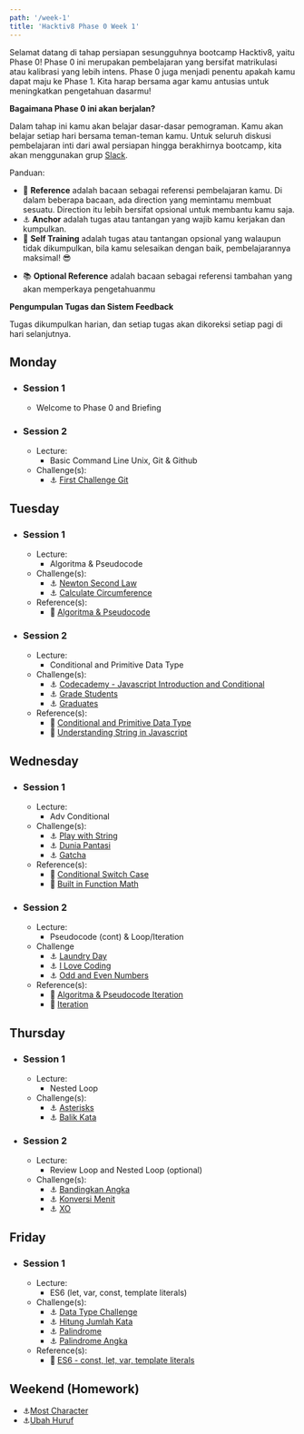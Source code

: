 ```yaml
---
path: '/week-1'
title: 'Hacktiv8 Phase 0 Week 1'
---
```


Selamat datang di tahap persiapan sesungguhnya bootcamp Hacktiv8, yaitu Phase 0! Phase 0 ini merupakan pembelajaran yang bersifat matrikulasi atau kalibrasi yang lebih intens. Phase 0 juga menjadi penentu apakah kamu dapat maju ke Phase 1. Kita harap bersama agar kamu antusias untuk meningkatkan pengetahuan dasarmu!

**Bagaimana Phase 0 ini akan berjalan?**

Dalam tahap ini kamu akan belajar dasar-dasar pemograman. Kamu akan belajar setiap hari bersama teman-teman kamu.
Untuk seluruh diskusi pembelajaran inti dari awal persiapan hingga berakhirnya bootcamp, kita akan menggunakan grup [Slack](https://slack.com/).

Panduan:

- :notebook_with_decorative_cover: **Reference** adalah bacaan sebagai referensi pembelajaran kamu. Di dalam beberapa bacaan, ada direction yang memintamu membuat sesuatu. Direction itu lebih bersifat opsional untuk membantu kamu saja.
- :anchor: **Anchor** adalah tugas atau tantangan yang wajib kamu kerjakan dan kumpulkan.
- 💪 **Self Training** adalah tugas atau tantangan opsional yang walaupun tidak dikumpulkan, bila kamu selesaikan dengan baik, pembelajarannya maksimal! 😎
<!-- - :rocket: **Rocket** adalah tantangan opsional yang menguji kehebatanmu sebagai calon developer masa depan -->
- :books: **Optional Reference** adalah bacaan sebagai referensi tambahan yang akan memperkaya pengetahuanmu

**Pengumpulan Tugas dan Sistem Feedback**

Tugas dikumpulkan harian, dan setiap tugas akan dikoreksi setiap pagi di hari selanjutnya.

## Monday

- ### Session 1
    - Welcome to Phase 0 and Briefing
- ### Session 2
  - Lecture:
      - Basic Command Line Unix, Git & Github
  - Challenge(s):
      - :anchor: [First Challenge Git](/week-1/challenges/anchor-first-challenge-git)

## Tuesday

- ### Session 1

  - Lecture:
      - Algoritma & Pseudocode
  - Challenge(s):
      - :anchor: [Newton Second Law](/week-1/challenges/anchor-newton-second-law)
      - :anchor: [Calculate Circumference](/week-1/challenges/anchor-calculate-circumference)
  - Reference(s):
      - :notebook_with_decorative_cover: [Algoritma & Pseudocode](/week-1/references/algorithm-pseudocode-conditional)

- ### Session 2

  - Lecture:
      - Conditional and Primitive Data Type
  - Challenge(s):
      - :anchor: [Codecademy - Javascript Introduction and Conditional](https://www.codecademy.com/learn/introduction-to-javascript)
      - :anchor: [Grade Students](/week-1/challenges/anchor-grade-students)
      - :anchor: [Graduates](/week-1/challenges/anchor-graduates)
  - Reference(s):
      - :notebook_with_decorative_cover: [Conditional and Primitive Data Type](/week-1/references/js-first-time)
      - :notebook_with_decorative_cover: [Understanding String in Javascript](/week-1/references/js-string-reference)

## Wednesday

- ### Session 1

  - Lecture:
      - Adv Conditional
  - Challenge(s):
      - :anchor: [Play with String](/week-1/challenges/anchor-play-with-string)
      - :anchor: [Dunia Pantasi](/week-1/challenges/anchor-dunia-pantasi)
      - :anchor: [Gatcha](/week-1/challenges/anchor-gatcha)
  - Reference(s):
      - :notebook_with_decorative_cover: [Conditional Switch Case](/week-1/references/js-first-time-switch-case)
      - :notebook_with_decorative_cover: [Built in Function Math](/week-1/references/math)

- ### Session 2

  - Lecture:
      - Pseudocode (cont) & Loop/Iteration
  - Challenge
      - :anchor: [Laundry Day](/week-1/challenges/anchor-laundry-day)
      - :anchor: [I Love Coding](/week-1/challenges/anchor-i-love-coding)
      - :anchor: [Odd and Even Numbers](/week-1/challenges/anchor-odd-even-numbers)
  - Reference(s):
      - :notebook_with_decorative_cover: [Algoritma & Pseudocode Iteration](/week-1/references/algoritma-loop)
      - :notebook_with_decorative_cover: [Iteration](/week-1/references/js-first-time)

## Thursday

- ### Session 1
  - Lecture:
    - Nested Loop
  - Challenge(s):
      - :anchor: [Asterisks](/week-1/challenges/anchor-asterisk)
      - :anchor: [Balik Kata](/week-1/challenges/anchor-balik-kata)
- ### Session 2
  - Lecture:
      - Review Loop and Nested Loop (optional)
  - Challenge(s):
      - :anchor: [Bandingkan Angka](/week-1/challenges/anchor-bandingkan-angka)
      - :anchor: [Konversi Menit](/week-1/challenges/anchor-konversi-menit)
      - :anchor: [XO](/week-1/challenges/anchor-xo)
    <!-- - :rocket: [Triangle](/week-1/challenges/rocket-triangle) -->

## Friday

- ### Session 1

  - Lecture:
    - ES6 (let, var, const, template literals)
  - Challenge(s):
      - :anchor: [Data Type Challenge](/week-1/challenges/anchor-data-type)
      - :anchor: [Hitung Jumlah Kata](/week-1/challenges/anchor-hitung-jumlah-kata)
      - :anchor: [Palindrome](/week-1/challenges/anchor-palindrome)
      - :anchor: [Palindrome Angka](/week-1/challenges/anchor-palindrome-angka)
  - Reference(s):
      - :notebook_with_decorative_cover: [ES6 - const, let, var, template literals](/week-1/references/es6)

## Weekend (Homework)

- :anchor:[Most Character](/week-1/challenges/anchor-rabbit-trap)
- :anchor:[Ubah Huruf](/week-1/challenges/anchor-ubah-huruf)
